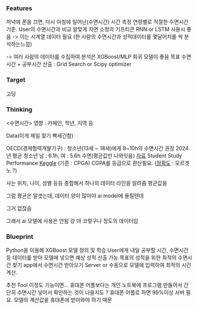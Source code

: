 ### Features

저녁에 폰을 끄면, 다시 아침에 일어난(수면시간) 시간 측정
연령별로 적절한 수면시간 기준. User의 수면시간과 비교
알맞게 자면 소정의 기프티콘
RNN or LSTM  사용시 좋음 -> 이는 시계열 데이터 필요
(한 사람의 수면시간과 성적데이터를 몇달어치를 싹 분석하는느낌)

-> 여러 사람의 데이터를 수집하여 분석은 XGBoost/MLP 회귀 모델이 좋음
목표 수면시간 + 공부시간 산출 : Grid Search or Scipy optimizer

### Target
고딩

### Thinking
<수면시간>
영향 : 카페인, 학년, 지역 등

Data(이게 제일 찾기 빡세긴함)

OECD(경제협력개발기구) : 청소년(13세 ~ 18세)에게 8~10h의 수면시간 권장
2024년 평균 청소년 남 : 6.1h,  여 : 5.6h 수면(평균값만 나와잇음)  [자료](https://data.seoul.go.kr/dataList/10961/S/2/datasetView.do)
Student Study Performance [Keggle]( https://www.kaggle.com/datasets/nabilajahan/student-study-performance/data
) (기준 : CPGA)
CGPA를 등급으로 환산필요. ([정확도](https://www.cgpa2percentage.com/#google_vignette) : 모르겟노 ?)


사는 위치, 나이, 성별 등등 종합해서 하나의 데이터 라인을 알려줌 평균값을

그럼 평균은 알겟는데, 데이터 양이 많아야 ai model에 돌릴텐데

그거 없잖슴

그래서 ai 모델에 사용은 안됨 걍 아 코렇구나 정도의 데이터임


### Blueprint

Python을 이용해 XGBoost 모델 정의 및 학습
User에게 내일 공부할 시간, 수면시간 등 데이터를 받아 모델에 넣으면 예상 성적 산출 가능
목표의 성적을 위한 최적의 수면시간 찾기
app에서 수면시간 받아오기
Server or 수동으로 모델에 입력하여 최적의 시간 계산.

추천 Tool
이정도 기능이면… 휴대폰 어플보다는 개인 노트북에 프로그램 만들어서 간단히 수면시간 넣어서 확인하는 것이 나을지도 ?
휴대폰 어플로 하면 99%이상 서버 필요. 모델의 계산값을 휴대폰에 받아와야 하기 때문
